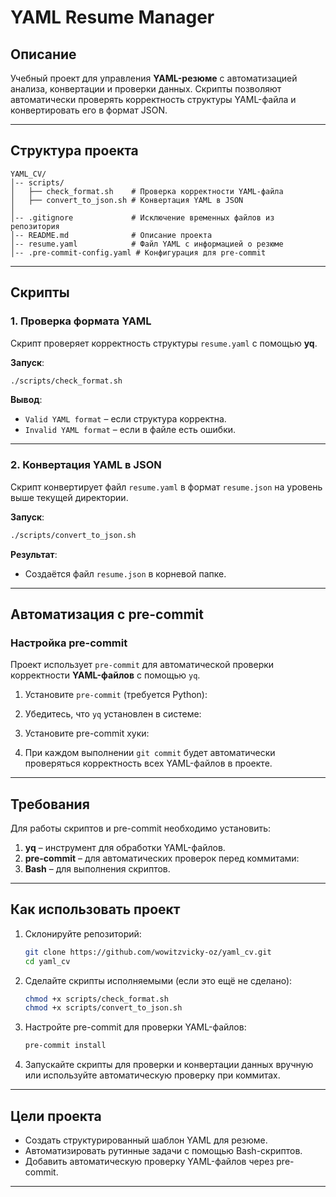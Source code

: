 
# YAML Resume Manager

## Описание
Учебный проект для управления **YAML-резюме** с автоматизацией анализа, конвертации и проверки данных. Скрипты позволяют автоматически проверять корректность структуры YAML-файла и конвертировать его в формат JSON.

---

## Структура проекта
```
YAML_CV/
│-- scripts/
│   ├── check_format.sh    # Проверка корректности YAML-файла
│   ├── convert_to_json.sh # Конвертация YAML в JSON
│
│-- .gitignore             # Исключение временных файлов из репозитория
│-- README.md              # Описание проекта
│-- resume.yaml            # Файл YAML с информацией о резюме
│-- .pre-commit-config.yaml # Конфигурация для pre-commit
```

---

## Скрипты

### **1. Проверка формата YAML**
Скрипт проверяет корректность структуры `resume.yaml` с помощью **yq**.

**Запуск**:
```bash
./scripts/check_format.sh
```

**Вывод**:
- `Valid YAML format` – если структура корректна.
- `Invalid YAML format` – если в файле есть ошибки.

---

### **2. Конвертация YAML в JSON**
Скрипт конвертирует файл `resume.yaml` в формат `resume.json` на уровень выше текущей директории.

**Запуск**:
```bash
./scripts/convert_to_json.sh
```

**Результат**:
- Создаётся файл `resume.json` в корневой папке.

---

## Автоматизация с pre-commit

### **Настройка pre-commit**
Проект использует `pre-commit` для автоматической проверки корректности **YAML-файлов** с помощью `yq`.

1. Установите `pre-commit` (требуется Python):
2. Убедитесь, что `yq` установлен в системе:
3. Установите pre-commit хуки:

4. При каждом выполнении `git commit` будет автоматически проверяться корректность всех YAML-файлов в проекте.

---

## Требования

Для работы скриптов и pre-commit необходимо установить:
1. **yq** – инструмент для обработки YAML-файлов.  
2. **pre-commit** – для автоматических проверок перед коммитами:
3. **Bash** – для выполнения скриптов.

---

## Как использовать проект

1. Склонируйте репозиторий:
   ```bash
   git clone https://github.com/wowitzvicky-oz/yaml_cv.git
   cd yaml_cv
   ```

2. Сделайте скрипты исполняемыми (если это ещё не сделано):
   ```bash
   chmod +x scripts/check_format.sh
   chmod +x scripts/convert_to_json.sh
   ```

3. Настройте pre-commit для проверки YAML-файлов:
   ```bash
   pre-commit install
   ```

4. Запускайте скрипты для проверки и конвертации данных вручную или используйте автоматическую проверку при коммитах.

---

## Цели проекта
- Создать структурированный шаблон YAML для резюме.
- Автоматизировать рутинные задачи с помощью Bash-скриптов.
- Добавить автоматическую проверку YAML-файлов через pre-commit.

---
